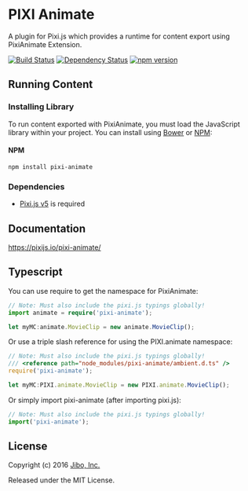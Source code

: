 # PIXI Animate

A plugin for Pixi.js which provides a runtime for content export using PixiAnimate Extension.

[![Build Status](https://travis-ci.org/pixijs/pixi-animate.svg?branch=master)](https://travis-ci.org/pixijs/pixi-animate) [![Dependency Status](https://david-dm.org/pixijs/pixi-animate.svg)](https://david-dm.org/pixijs/pixi-animate) [![npm version](https://badge.fury.io/js/pixi-animate.svg)](https://badge.fury.io/js/pixi-animate)

## Running Content

### Installing Library

To run content exported with PixiAnimate, you must load the JavaScript library within your project. You can install using [Bower](http://bower.io) or [NPM](http://www.npmjs.org):

#### NPM
```
npm install pixi-animate
```

### Dependencies

* [Pixi.js v5](http://pixijs.com) is required

## Documentation

https://pixijs.io/pixi-animate/

## Typescript
You can use require to get the namespace for PixiAnimate:
```typescript
// Note: Must also include the pixi.js typings globally!
import animate = require('pixi-animate');

let myMC:animate.MovieClip = new animate.MovieClip();
```

Or use a triple slash reference for using the PIXI.animate namespace:
```typescript
// Note: Must also include the pixi.js typings globally!
/// <reference path="node_modules/pixi-animate/ambient.d.ts" />
require('pixi-animate');

let myMC:PIXI.animate.MovieClip = new PIXI.animate.MovieClip();
```

Or simply import pixi-animate (after importing pixi.js):
```typescript
// Note: Must also include the pixi.js typings globally!
import('pixi-animate');
```

## License

Copyright (c) 2016 [Jibo, Inc.](http://github.com/jiborobot)

Released under the MIT License.

